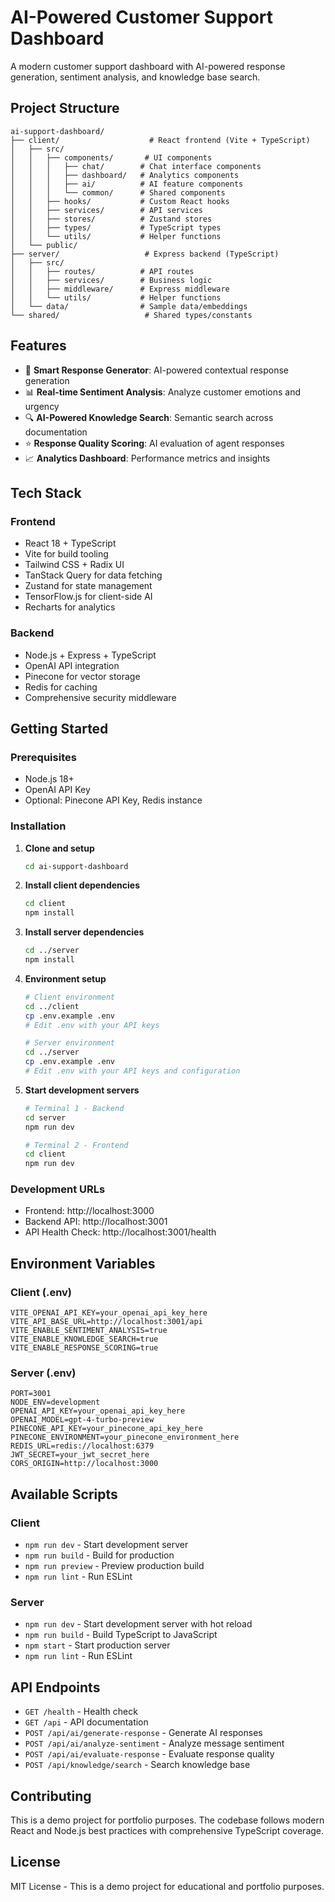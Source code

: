 # AI-Powered Customer Support Dashboard

A modern customer support dashboard with AI-powered response generation, sentiment analysis, and knowledge base search.

## Project Structure

```
ai-support-dashboard/
├── client/                    # React frontend (Vite + TypeScript)
│   ├── src/
│   │   ├── components/       # UI components
│   │   │   ├── chat/        # Chat interface components
│   │   │   ├── dashboard/   # Analytics components
│   │   │   ├── ai/          # AI feature components
│   │   │   └── common/      # Shared components
│   │   ├── hooks/           # Custom React hooks
│   │   ├── services/        # API services
│   │   ├── stores/          # Zustand stores
│   │   ├── types/           # TypeScript types
│   │   └── utils/           # Helper functions
│   └── public/
├── server/                   # Express backend (TypeScript)
│   ├── src/
│   │   ├── routes/          # API routes
│   │   ├── services/        # Business logic
│   │   ├── middleware/      # Express middleware
│   │   └── utils/           # Helper functions
│   └── data/                # Sample data/embeddings
└── shared/                   # Shared types/constants
```

## Features

- 🤖 **Smart Response Generator**: AI-powered contextual response generation
- 📊 **Real-time Sentiment Analysis**: Analyze customer emotions and urgency
- 🔍 **AI-Powered Knowledge Search**: Semantic search across documentation
- ⭐ **Response Quality Scoring**: AI evaluation of agent responses
- 📈 **Analytics Dashboard**: Performance metrics and insights

## Tech Stack

### Frontend
- React 18 + TypeScript
- Vite for build tooling
- Tailwind CSS + Radix UI
- TanStack Query for data fetching
- Zustand for state management
- TensorFlow.js for client-side AI
- Recharts for analytics

### Backend
- Node.js + Express + TypeScript
- OpenAI API integration
- Pinecone for vector storage
- Redis for caching
- Comprehensive security middleware

## Getting Started

### Prerequisites
- Node.js 18+
- OpenAI API Key
- Optional: Pinecone API Key, Redis instance

### Installation

1. **Clone and setup**
   ```bash
   cd ai-support-dashboard
   ```

2. **Install client dependencies**
   ```bash
   cd client
   npm install
   ```

3. **Install server dependencies**
   ```bash
   cd ../server
   npm install
   ```

4. **Environment setup**
   ```bash
   # Client environment
   cd ../client
   cp .env.example .env
   # Edit .env with your API keys

   # Server environment
   cd ../server
   cp .env.example .env
   # Edit .env with your API keys and configuration
   ```

5. **Start development servers**
   ```bash
   # Terminal 1 - Backend
   cd server
   npm run dev

   # Terminal 2 - Frontend
   cd client
   npm run dev
   ```

### Development URLs
- Frontend: http://localhost:3000
- Backend API: http://localhost:3001
- API Health Check: http://localhost:3001/health

## Environment Variables

### Client (.env)
```
VITE_OPENAI_API_KEY=your_openai_api_key_here
VITE_API_BASE_URL=http://localhost:3001/api
VITE_ENABLE_SENTIMENT_ANALYSIS=true
VITE_ENABLE_KNOWLEDGE_SEARCH=true
VITE_ENABLE_RESPONSE_SCORING=true
```

### Server (.env)
```
PORT=3001
NODE_ENV=development
OPENAI_API_KEY=your_openai_api_key_here
OPENAI_MODEL=gpt-4-turbo-preview
PINECONE_API_KEY=your_pinecone_api_key_here
PINECONE_ENVIRONMENT=your_pinecone_environment_here
REDIS_URL=redis://localhost:6379
JWT_SECRET=your_jwt_secret_here
CORS_ORIGIN=http://localhost:3000
```

## Available Scripts

### Client
- `npm run dev` - Start development server
- `npm run build` - Build for production
- `npm run preview` - Preview production build
- `npm run lint` - Run ESLint

### Server
- `npm run dev` - Start development server with hot reload
- `npm run build` - Build TypeScript to JavaScript
- `npm start` - Start production server
- `npm run lint` - Run ESLint

## API Endpoints

- `GET /health` - Health check
- `GET /api` - API documentation
- `POST /api/ai/generate-response` - Generate AI responses
- `POST /api/ai/analyze-sentiment` - Analyze message sentiment
- `POST /api/ai/evaluate-response` - Evaluate response quality
- `POST /api/knowledge/search` - Search knowledge base

## Contributing

This is a demo project for portfolio purposes. The codebase follows modern React and Node.js best practices with comprehensive TypeScript coverage.

## License

MIT License - This is a demo project for educational and portfolio purposes.
